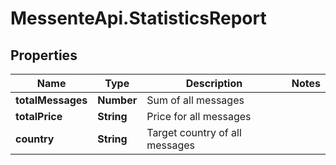 # MessenteApi.StatisticsReport

## Properties

Name | Type | Description | Notes
------------ | ------------- | ------------- | -------------
**totalMessages** | **Number** | Sum of all messages | 
**totalPrice** | **String** | Price for all messages | 
**country** | **String** | Target country of all messages | 


